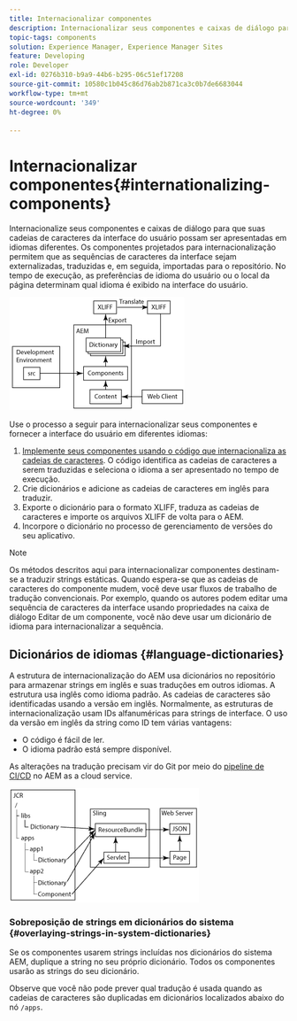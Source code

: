 ```yaml
---
title: Internacionalizar componentes
description: Internacionalizar seus componentes e caixas de diálogo para que suas cadeias de caracteres da interface do usuário possam ser apresentadas em diferentes idiomas
topic-tags: components
solution: Experience Manager, Experience Manager Sites
feature: Developing
role: Developer
exl-id: 0276b310-b9a9-44b6-b295-06c51ef17208
source-git-commit: 10580c1b045c86d76ab2b871ca3c0b7de6683044
workflow-type: tm+mt
source-wordcount: '349'
ht-degree: 0%

---
```


# Internacionalizar componentes{#internationalizing-components}

Internacionalize seus componentes e caixas de diálogo para que suas cadeias de caracteres da interface do usuário possam ser apresentadas em idiomas diferentes. Os componentes projetados para internacionalização permitem que as sequências de caracteres da interface sejam externalizadas, traduzidas e, em seguida, importadas para o repositório. No tempo de execução, as preferências de idioma do usuário ou o local da página determinam qual idioma é exibido na interface do usuário.

![i18n-components-1.png](/help/implementing/developing/extending/assets/i18n-comp1.png)

Use o processo a seguir para internacionalizar seus componentes e fornecer a interface do usuário em diferentes idiomas:

1. [Implemente seus componentes usando o código que internacionaliza as cadeias de caracteres](/help/implementing/developing/extending/i18n/dev.md). O código identifica as cadeias de caracteres a serem traduzidas e seleciona o idioma a ser apresentado no tempo de execução.
1. Crie dicionários e adicione as cadeias de caracteres em inglês para traduzir.
1. Exporte o dicionário para o formato XLIFF, traduza as cadeias de caracteres e importe os arquivos XLIFF de volta para o AEM.
1. Incorpore o dicionário no processo de gerenciamento de versões do seu aplicativo.

>[!NOTE]
>
>Os métodos descritos aqui para internacionalizar componentes destinam-se a traduzir strings estáticas. Quando espera-se que as cadeias de caracteres do componente mudem, você deve usar fluxos de trabalho de tradução convencionais. Por exemplo, quando os autores podem editar uma sequência de caracteres da interface usando propriedades na caixa de diálogo Editar de um componente, você não deve usar um dicionário de idioma para internacionalizar a sequência.

## Dicionários de idiomas {#language-dictionaries}

A estrutura de internacionalização do AEM usa dicionários no repositório para armazenar strings em inglês e suas traduções em outros idiomas. A estrutura usa inglês como idioma padrão. As cadeias de caracteres são identificadas usando a versão em inglês. Normalmente, as estruturas de internacionalização usam IDs alfanuméricas para strings de interface. O uso da versão em inglês da string como ID tem várias vantagens:

* O código é fácil de ler.
* O idioma padrão está sempre disponível.

As alterações na tradução precisam vir do Git por meio do [pipeline de CI/CD](/help/implementing/cloud-manager/configuring-pipelines/introduction-ci-cd-pipelines.md) no AEM as a cloud service.

![i18n-components-2](/help/implementing/developing/extending/assets/i18n-comp2.png)


### Sobreposição de strings em dicionários do sistema {#overlaying-strings-in-system-dictionaries}

Se os componentes usarem strings incluídas nos dicionários do sistema AEM, duplique a string no seu próprio dicionário. Todos os componentes usarão as strings do seu dicionário.

Observe que você não pode prever qual tradução é usada quando as cadeias de caracteres são duplicadas em dicionários localizados abaixo do nó `/apps`.
